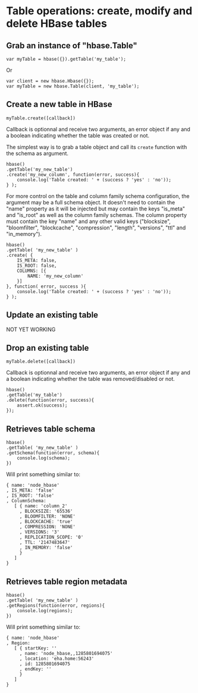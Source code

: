 
Table operations: create, modify and delete HBase tables
========================================================

Grab an instance of "hbase.Table"
---------------------------------

	var myTable = hbase({}).getTable('my_table');

Or

	var client = new hbase.Hbase({});
	var myTable = new hbase.Table(client, 'my_table');

Create a new table in HBase
---------------------------

	myTable.create([callback])

Callback is optionnal and receive two arguments, an error object if any and a boolean indicating whether the table was created or not.

The simplest way is to grab a table object and call its `create` function with the schema as argument.

	hbase()
	.getTable('my_new_table')
	.create('my_new_column', function(error, success){
		console.log('Table created: ' + (success ? 'yes' : 'no'));
	} );

For more control on the table and column family schema configuration, the argument may be a full schema object. It doesn't need to contain the "name" property as it will be injected but may  contain the keys "is_meta" and "is_root" as well as the column family schemas. The column property must contain the key "name" and any other valid keys ("blocksize", "bloomfilter", "blockcache", "compression", "length", "versions", "ttl" and "in_memory").

	hbase()
	.getTable( 'my_new_table' )
	.create( { 
		IS_META: false, 
		IS_ROOT: false,
		COLUMNS: [{
			NAME: 'my_new_column'
		}] 
	}, function( error, success ){
		console.log('Table created: ' + (success ? 'yes' : 'no'));
	} );

Update an existing table
------------------------

NOT YET WORKING

Drop an existing table
----------------------

	myTable.delete([callback])

Callback is optionnal and receive two arguments, an error object if any and a boolean indicating whether the table was removed/disabled or not.

	hbase()
	.getTable('my_table')
	.delete(function(error, success){
		assert.ok(success);
	});

Retrieves table schema
----------------------


	hbase()
	.getTable( 'my_new_table' )
	.getSchema(function(error, schema){
		console.log(schema);
	})

Will print something similar to:

	{ name: 'node_hbase'
	, IS_META: 'false'
	, IS_ROOT: 'false'
	, ColumnSchema: 
	   [ { name: 'column_2'
		 , BLOCKSIZE: '65536'
		 , BLOOMFILTER: 'NONE'
		 , BLOCKCACHE: 'true'
		 , COMPRESSION: 'NONE'
		 , VERSIONS: '3'
		 , REPLICATION_SCOPE: '0'
		 , TTL: '2147483647'
		 , IN_MEMORY: 'false'
		 }
	   ]
	}

Retrieves table region metadata
-------------------------------

	hbase()
	.getTable( 'my_new_table' )
	.getRegions(function(error, regions){
		console.log(regions);
	})

Will print something similar to:

	{ name: 'node_hbase'
	, Region: 
	   [ { startKey: ''
		 , name: 'node_hbase,,1285801694075'
		 , location: 'eha.home:56243'
		 , id: 1285801694075
		 , endKey: ''
		 }
	   ]
	}










